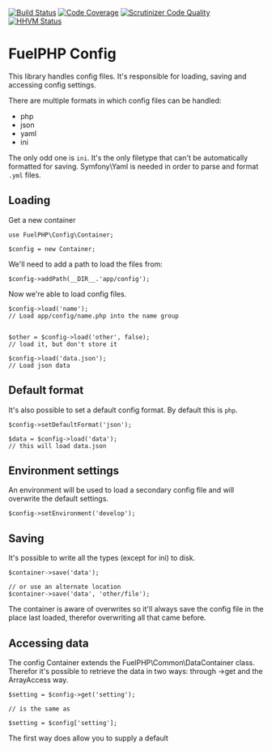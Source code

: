 [![Build Status](https://travis-ci.org/fuelphp/config.png?branch=master)](https://travis-ci.org/fuelphp/config)
[![Code Coverage](https://scrutinizer-ci.com/g/fuelphp/config/badges/coverage.png?b=master)](https://scrutinizer-ci.com/g/fuelphp/config/?branch=master)
[![Scrutinizer Code Quality](https://scrutinizer-ci.com/g/fuelphp/config/badges/quality-score.png?b=master)](https://scrutinizer-ci.com/g/fuelphp/config/?branch=master)
[![HHVM Status](http://hhvm.h4cc.de/badge/fuelphp/config.svg)](http://hhvm.h4cc.de/package/fuelphp/config)

# FuelPHP Config

This library handles config files. It's responsible for loading, saving and accessing config settings.

There are multiple formats in which config files can be handled:

- php
- json
- yaml
- ini

The only odd one is `ini`. It's the only filetype that can't be automatically formatted for saving. Symfony\Yaml is needed in order to parse and format `.yml` files.


## Loading

Get a new container

```
use FuelPHP\Config\Container;

$config = new Container;
```

We'll need to add a path to load the files from:

```
$config->addPath(__DIR__.'app/config');
```

Now we're able to load config files.

```
$config->load('name');
// Load app/config/name.php into the name group


$other = $config->load('other', false);
// load it, but don't store it

$config->load('data.json');
// Load json data
```

## Default format

It's also possible to set a default config format. By default this is `php`.

```
$config->setDefaultFormat('json');

$data = $config->load('data');
// this will load data.json
```

## Environment settings

An environment will be used to load a secondary config file and will overwrite the default settings.

```
$config->setEnvironment('develop');
```

## Saving

It's possible to write all the types (except for ini) to disk.

```
$container->save('data');

// or use an alternate location
$container->save('data', 'other/file');
```

The container is aware of overwrites so it'll always save the config file in the place last loaded, therefor overwriting all that came before.

## Accessing data

The config Container extends the FuelPHP\Common\DataContainer class. Therefor it's possible to retrieve the data in two ways: through ->get and the ArrayAccess way.

```
$setting = $config->get('setting');

// is the same as

$setting = $config['setting'];
```

The first way does allow you to supply a default
